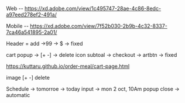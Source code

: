 Web -- https://xd.adobe.com/view/1c495747-28ae-4c86-8edc-a97eed278ef2-491a/

Mobile -- https://xd.adobe.com/view/7f52b030-2b9b-4c32-8337-7ca46a541895-2a01/



Header = add ->99 -> $ -> fixed

cart popup -> [+ -] -> delete icon
subtoal -> checkout -> artbtn -> fixed


https://kuttaru.github.io/order-meal/cart-page.html

image [+ -] delete



Schedule -> tomorroe -> today
input -> mon 2 oct, 10Am
popup close -> automatic



